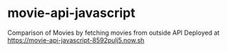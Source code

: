 # movie-api-javascript
Comparison of Movies by fetching movies from outside API
Deployed at https://movie-api-javascript-8592pulj5.now.sh
